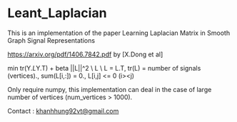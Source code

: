 # Leant_Laplacian

This is an implementation of the paper Learning Laplacian Matrix in Smooth Graph Signal Representations

https://arxiv.org/pdf/1406.7842.pdf by [X.Dong et al]

min tr(Y.*L*Y.T) + beta ||L||^2 \\
         L \\
        L = L.T, tr(L) = number of signals (vertices)., sum(L[i,:]) = 0., L[i,j] <= 0 (i><j) 


Only require numpy, this implementation can deal in the case of large number of vertices (num_vertices > 1000). 

Contact : khanhhung92vt@gmail.com
